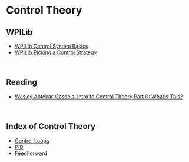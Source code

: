 # Control Theory
## WPILib
- [WPILib Control System Basics](https://docs.wpilib.org/en/stable/docs/software/advanced-controls/introduction/control-system-basics.html)
- [WPILib Picking a Control Strategy](https://docs.wpilib.org/en/stable/docs/software/advanced-controls/introduction/picking-control-strategy.html)

<br>

## Reading
- [Wesley Aptekar-Cassels: Intro to Control Theory Part 0: What's This?](https://blog.wesleyac.com/posts/intro-to-control-part-zero-whats-this)

<br>

## Index of Control Theory
- [Control Loops](./controlLoops.md)
- [PID](./pid.md)
- [FeedForward](./feedforward.md)
